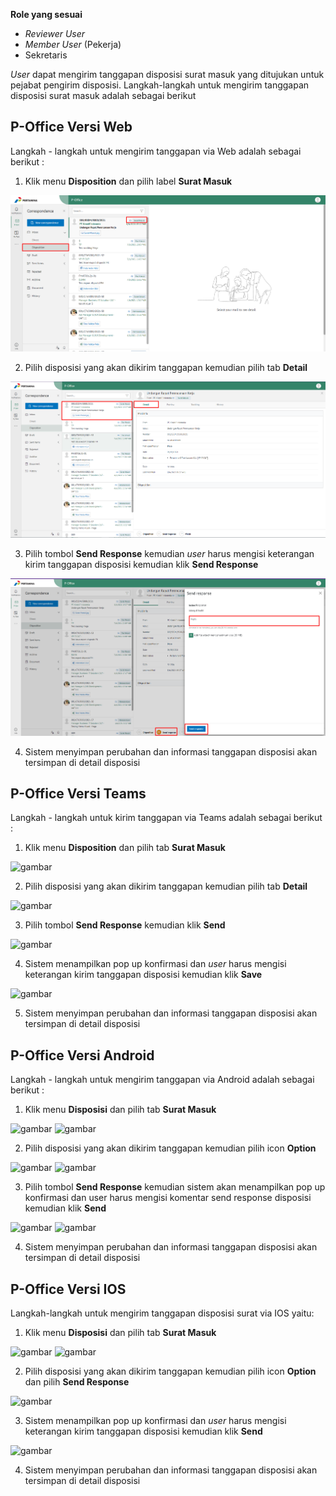 **Role yang sesuai**

- *Reviewer User*
- *Member User* (Pekerja)
- Sekretaris

 _User_ dapat mengirim tanggapan disposisi surat masuk yang ditujukan untuk pejabat pengirim disposisi. Langkah-langkah untuk mengirim tanggapan disposisi surat masuk adalah sebagai berikut

## **P-Office Versi Web**

Langkah - langkah untuk mengirim tanggapan via Web adalah sebagai berikut :

1.    Klik menu **Disposition** dan pilih label **Surat Masuk**

![gambar](SuratMasuk/SM_Web/02SM48.png)

2.    Pilih disposisi yang akan dikirim tanggapan kemudian pilih tab **Detail**

![gambar](SuratMasuk/SM_Web/02SM49.png)

3.    Pilih tombol **Send Response** kemudian _user_ harus mengisi keterangan kirim tanggapan disposisi kemudian klik **Send Response**

![gambar](SuratMasuk/SM_Web/02SM50.png)

4.    Sistem menyimpan perubahan dan informasi tanggapan disposisi akan tersimpan di detail disposisi


## **P-Office Versi Teams**

Langkah - langkah untuk kirim tanggapan via Teams adalah sebagai berikut :

1. Klik menu **Disposition** dan pilih tab **Surat Masuk**

![gambar](SuratMasuk/SM_Teams/SM53.png)

2. Pilih disposisi yang akan dikirim tanggapan kemudian pilih tab **Detail**

![gambar](SuratMasuk/SM_Teams/SM54.png)

3. Pilih tombol **Send Response** kemudian klik **Send**

![gambar](SuratMasuk/SM_Teams/SM55.png)

4. Sistem menampilkan pop up konfirmasi dan _user_ harus mengisi keterangan kirim tanggapan disposisi kemudian klik **Save**

![gambar](SuratMasuk/SM_Teams/SM56.png)

5.    Sistem menyimpan perubahan dan informasi tanggapan disposisi akan tersimpan di detail disposisi


## **P-Office Versi Android**

Langkah - langkah untuk mengirim tanggapan via Android adalah sebagai berikut :

1. Klik menu **Disposisi** dan pilih tab **Surat Masuk**
   
![gambar](SuratMasuk/SM_Android/Tanggapdisposisi/A01.jpg) ![gambar](SuratMasuk/SM_Android/Tanggapdisposisi/A02.jpg) 

2. Pilih disposisi yang akan dikirim tanggapan kemudian pilih icon **Option**

![gambar](SuratMasuk/SM_Android/Tanggapdisposisi/A03.jpg) ![gambar](SuratMasuk/SM_Android/Tanggapdisposisi/A04.jpg) 

3. Pilih tombol **Send Response** kemudian sistem akan menampilkan pop up konfirmasi dan user harus mengisi komentar send response disposisi kemudian klik **Send**

![gambar](SuratMasuk/SM_Android/Tanggapdisposisi/A05.jpg) ![gambar](SuratMasuk/SM_Android/Tanggapdisposisi/A06.jpg) 

4. Sistem menyimpan perubahan dan informasi tanggapan disposisi akan tersimpan di detail disposisi


## **P-Office Versi IOS**

Langkah-langkah untuk mengirim tanggapan disposisi surat via IOS yaitu:

1.	Klik menu **Disposisi** dan pilih tab **Surat Masuk**

![gambar](SuratMasuk/SM_IOS/SM-65.png) ![gambar](SuratMasuk/SM_IOS/SM-66.png)

2.	Pilih disposisi yang akan dikirim tanggapan kemudian pilih icon **Option** dan pilih **Send Response**

![gambar](SuratMasuk/SM_IOS/SM-49.png)

3.	Sistem menampilkan pop up konfirmasi dan _user_ harus mengisi keterangan kirim tanggapan disposisi kemudian klik **Send**

![gambar](SuratMasuk/SM_IOS/SM-50.png)

4.	Sistem menyimpan perubahan dan informasi tanggapan disposisi akan tersimpan di detail disposisi

